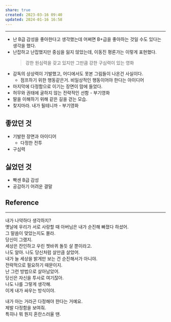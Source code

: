 ```yaml
---
share: true
created: 2023-03-16 09:40
updated: 2024-01-16 16:58
---
```


---
- 난 B급 감성을 좋아한다고 생각했는데 어쩌면 B+급을 좋아하는 것일 수도 있다는 생각을 했다.
- 난잡하고 난잡했지만 중심을 잃지 않았는데, 이동진 평론가는 이렇게 표현했다.
  > 강한 원심력을 갖고 있지만 그만큼 강한 구심력이 있는 영화 
- 감독의 상상력이 기발했고, 어디에서도 못본 그림들이 나온건 사실이다.
	- 점프하기 위한 행동같은거. 비일상적인 행동이어야 한다는 아이디어
- 마지막에 다정함으로 이기는 장면이 맘에 들었다.
- 허무와 권태에 굴하지 않는 전략적인 선함 - 부기영화
- 딸을 이해하기 위해 같은 길을 걷는 모습.
- 찾지마라. 내가 될테니까 - 부기영화

## 좋았던 것
- 기발한 장면과 아이디어
	- 다정한 전투
- 구심력

## 싫었던 것
- 빡센 B급 감성
- 공감하기 어려운 결말


## Reference
---
내가 나약하다 생각하지?  
옛날에 우리가 서로 사랑할 때 아버님은 내가 순진해 빠졌다 하셨어.  
그 말씀이 맞았는지도 몰라.  
당신이 그랬지.  
세상은 잔인하고 우린 쳇바퀴 돌듯 살 뿐이라고.  
나도 알아. 나도 당신처럼 살만큼 살았어.  
내가 늘 세상을 밝게만 보는 건 순진해서가 아니야.  
전략적으로 필요하기 때문이지.  
난 그런 방법으로 살아남았어.  
당신은 자신을 투사로 여기잖아.  
나도 나를 그렇게 생각해.  
이게 내가 싸우는 방식이야.


내가 아는 거라곤 다정해야 한다는 거예요.  
제발 다정함을 보여줘.  
특히나 뭐 뭔지 혼란스러울 땐.